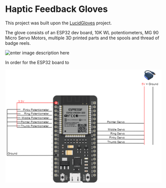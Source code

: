 # Haptic Feedback Gloves

This project was built upon the [LucidGloves](https://github.com/LucidVR/lucidgloves) project.

The glove consists of an ESP32 dev board, 10K WL potentiometers, MG 90 Micro Servo Motors, multiple 3D printed parts and the spools and thread of badge reels.

![enter image description here](https://camo.githubusercontent.com/5fdc308881d8162ef857c3a5de539e3d302f1c2ff6c40ee94bce6969845236e1/68747470733a2f2f63646e2e646973636f72646170702e636f6d2f6174746163686d656e74732f3738353133353634363038323939303132302f3837353837383032363036323230343932382f756e6b6e6f776e2e706e67)





In order for the ESP32 board to 


![wiring diagram](https://github.com/DeniseBischof/haptic_feedback_gloves/blob/main/Screenshots/wiring%20diagram.png?raw=true)
